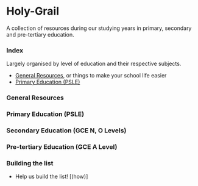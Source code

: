 # Holy-Grail
A collection of resources during our studying years in primary, secondary and pre-tertiary education.

### Index
Largely organised by level of education and their respective subjects.
* [General Resources](README.md#general-resources), or things to make your school life easier
* [Primary Education (PSLE)](README.md#primary-education-(PSLE))


### General Resources


### Primary Education (PSLE)

### Secondary Education (GCE N, O Levels)

### Pre-tertiary Education (GCE A Level)

### Building the list
* Help us build the list! [(how)]
